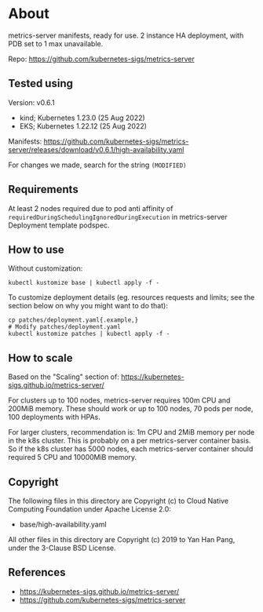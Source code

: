 # About

metrics-server manifests, ready for use. 2 instance HA deployment, with PDB set to 1 max unavailable.

Repo: https://github.com/kubernetes-sigs/metrics-server


## Tested using

Version: v0.6.1

- kind; Kubernetes 1.23.0 (25 Aug 2022)
- EKS; Kubernetes 1.22.12 (25 Aug 2022)

Manifests: https://github.com/kubernetes-sigs/metrics-server/releases/download/v0.6.1/high-availability.yaml

For changes we made, search for the string `(MODIFIED)`


## Requirements

At least 2 nodes required due to pod anti affinity of `requiredDuringSchedulingIgnoredDuringExecution` in metrics-server Deployment template podspec.


## How to use

Without customization:
```
kubectl kustomize base | kubectl apply -f -
```

To customize deployment details (eg. resources requests and limits; see the section below on why you might want to do that):
```
cp patches/deployment.yaml{.example,}
# Modify patches/deployment.yaml
kubectl kustomize patches | kubectl apply -f -
```


## How to scale

Based on the "Scaling" section of: https://kubernetes-sigs.github.io/metrics-server/

For clusters up to 100 nodes, metrics-server requires 100m CPU and 200MiB memory. These should work or up to 100 nodes, 70 pods per node, 100 deployments with HPAs.

For larger clusters, recommendation is: 1m CPU and 2MiB memory per node in the k8s cluster. This is probably on a per metrics-server container basis. So if the k8s cluster has 5000 nodes, each metrics-server container should required 5 CPU and 10000MiB memory.


## Copyright

The following files in this directory are Copyright (c) to Cloud Native Computing Foundation under Apache License 2.0:

- base/high-availability.yaml

All other files in this directory are Copyright (c) 2019 to Yan Han Pang, under the 3-Clause BSD License.


## References

- https://kubernetes-sigs.github.io/metrics-server/
- https://github.com/kubernetes-sigs/metrics-server
